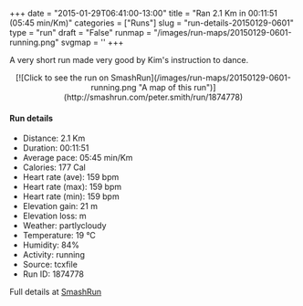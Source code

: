 +++
date = "2015-01-29T06:41:00-13:00"
title = "Ran 2.1 Km in 00:11:51 (05:45 min/Km)"
categories = ["Runs"]
slug = "run-details-20150129-0601"
type = "run"
draft = "False"
runmap = "/images/run-maps/20150129-0601-running.png"
svgmap = '<polyline points="0 69, 2 66, 14 56, 29 61, 33 59, 35 58, 52 31, 97 57, 100 57, 49 32, 31 61, 15 57, 12 56, 9 61">'
+++

A very short run made very good by Kim's instruction to dance. 



<!--more-->

<center>
[![Click to see the run on SmashRun](/images/run-maps/20150129-0601-running.png "A map of this run")](http://smashrun.com/peter.smith/run/1874778)
</center>

#### Run details

* Distance: 2.1 Km
* Duration: 00:11:51
* Average pace: 05:45 min/Km
* Calories: 177 Cal
* Heart rate (ave): 159 bpm
* Heart rate (max): 159 bpm
* Heart rate (min): 159 bpm
* Elevation gain: 21 m
* Elevation loss:  m
* Weather: partlycloudy
* Temperature: 19 &deg;C
* Humidity: 84%
* Activity: running
* Source: tcxfile
* Run ID: 1874778

Full details at [SmashRun](http://smashrun.com/peter.smith/run/1874778)